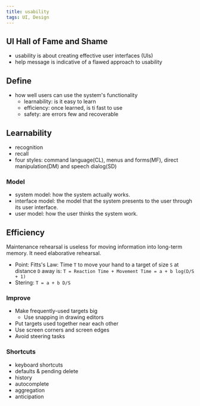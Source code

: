 ```yaml
---
title: usability
tags: UI, Design
---
```



## UI Hall of Fame and Shame

- usability is about creating effective user interfaces (UIs)
- help message is indicative of a flawed approach to usability

## Define

- how well users can use the system's functionality
  - learnability: is it easy to learn
  - efficiency: once learned, is ti fast to use
  - safety: are errors few and recoverable

## Learnability

- recognition
- recall
- four styles: command language(CL), menus and forms(MF), direct manipulation(DM) and speech dialog(SD)

### Model

- system model: how the system actually works.
- interface model: the model that the system presents to the user through its user interface.
- user model: how the user thinks the system work.

## Efficiency

Maintenance rehearsal is useless for moving information into long-term memory. It need elaborative rehearsal.

- Point: Fitts's Law: Time `T` to move your hand to a target of size `S` at distance `D` away is: `T = Reaction Time + Movement Time = a + b log(D/S + 1)`
- Stering: `T = a + b D/S`

### Improve

- Make frequently-used targets big
  - Use snapping in drawing editors
- Put targets used together near each other
- Use screen corners and screen edges
- Avoid steering tasks

### Shortcuts

- keyboard shortcuts
- defaults & pending delete
- history
- autocomplete
- aggregation
- anticipation
